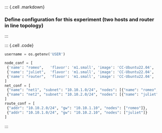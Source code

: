 ::: {.cell .markdown}
### Define configuration for this experiment (two hosts and router in line topology)
:::

::: {.cell .code}
```python
username = os.getenv('USER')

node_conf = [
 {'name': "romeo",   'flavor': 'm1.small', 'image': 'CC-Ubuntu22.04', 'packages': []}, 
 {'name': "juliet",  'flavor': 'm1.small', 'image': 'CC-Ubuntu22.04', 'packages': []}, 
 {'name': "router",  'flavor': 'm1.small', 'image': 'CC-Ubuntu22.04', 'packages': []}
]
net_conf = [
 {"name": "net1", "subnet": "10.10.1.0/24", "nodes": [{"name": "romeo",   "addr": "10.10.1.100"}, {"name": "router", "addr": "10.10.1.10"}]},
 {"name": "net2", "subnet": "10.10.2.0/24", "nodes": [{"name": "juliet",  "addr": "10.10.2.100"}, {"name": "router", "addr": "10.10.2.10"}]}
]
route_conf = [
 {"addr": "10.10.2.0/24", "gw": "10.10.1.10", "nodes": ["romeo"]}, 
 {"addr": "10.10.1.0/24", "gw": "10.10.2.10", "nodes": ["juliet"]}
]
```
:::
